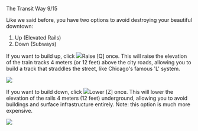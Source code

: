 The Transit Way 9/15

Like we said before, you have two options to avoid destroying your beautiful downtown:
1. Up (Elevated Rails)
2. Down (Subways)

If you want to build up, click ![](IconUp)Raise [Q] once. This will raise the elevation of the train tracks 4 meters (or 12 feet) above the city roads, allowing you to build a track that straddles the street, like Chicago's famous 'L' system.

![](docs/images/tutorial/transit/transit-8a-[3].png)

If you want to build down, click ![](IconDown)Lower [Z] once. This will lower the elevation of the rails 4 meters (12 feet) underground, allowing you to avoid buildings and surface infrastructure entirely. Note: this option is much more expensive.

![](docs/images/tutorial/transit/transit-8b-[3].png)

